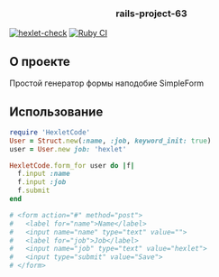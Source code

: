 <div align="center">
  <h3 align="center">rails-project-63</h3>
</div>

<!-- ABOUT THE PROJECT -->
[![hexlet-check](https://github.com/Kroched/rails-project-63/actions/workflows/hexlet-check.yml/badge.svg)](https://github.com/Kroched/rails-project-63/actions/workflows/hexlet-check.yml)
[![Ruby CI](https://github.com/Kroched/rails-project-63/actions/workflows/ruby_ci.yml/badge.svg)](https://github.com/Kroched/rails-project-63/actions/workflows/ruby_ci.yml)

## О проекте

Простой генератор формы наподобие SimpleForm


<!-- GETTING STARTED -->


<!-- USAGE EXAMPLES -->
## Использование
```ruby
require 'HexletCode'
User = Struct.new(:name, :job, keyword_init: true)
user = User.new job: 'hexlet'

HexletCode.form_for user do |f|
  f.input :name
  f.input :job
  f.submit
end

# <form action="#" method="post">
#   <label for="name">Name</label>
#   <input name="name" type="text" value="">
#   <label for="job">Job</label>
#   <input name="job" type="text" value="hexlet">
#   <input type="submit" value="Save">
# </form>

```
